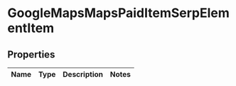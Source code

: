 # GoogleMapsMapsPaidItemSerpElementItem

## Properties

| Name | Type | Description | Notes |
|------------ | ------------- | ------------- | -------------|